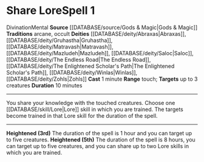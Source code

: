 ﻿---
component:
- 1 Minute
deity:
- '[[DATABASE/deity/Abraxas|Abraxas]]'
- '[[DATABASE/deity/Gruhastha|Gruhastha]]'
- '[[DATABASE/deity/Matravash|Matravash]]'
- '[[DATABASE/deity/Mazludeh|Mazludeh]]'
- '[[DATABASE/deity/Saloc|Saloc]]'
- '[[DATABASE/deity/The Endless Road|The Endless Road]]'
- '[[DATABASE/deity/The Enlightened Scholar''s Path|The Enlightened Scholar''s Path]]'
- '[[DATABASE/deity/Winlas|Winlas]]'
- '[[DATABASE/deity/Zohls|Zohls]]'
duration: 10 minutes
heighten: 3rd, 5th
heighten_level: 1, 3, 5
id: '584'
level: '1'
name: Share Lore
range: touch
rarity: Common
school: Divination
source: '[[DATABASE/source/Gods & Magic|Gods & Magic]]'
target: up to 3 creatures
tradition:
- Arcane
- Occult
trait:
- '[[DATABASE/trait/Divination|Divination]]'
- '[[DATABASE/trait/Mental|Mental]]'
type: Spell

---
# Share Lore<span class="item-type">Spell 1</span>

<span class="item-trait">Divination</span><span class="item-trait">Mental</span>
**Source** [[DATABASE/source/Gods & Magic|Gods & Magic]] 
**Traditions** arcane, occult
**Deities** [[DATABASE/deity/Abraxas|Abraxas]], [[DATABASE/deity/Gruhastha|Gruhastha]], [[DATABASE/deity/Matravash|Matravash]], [[DATABASE/deity/Mazludeh|Mazludeh]], [[DATABASE/deity/Saloc|Saloc]], [[DATABASE/deity/The Endless Road|The Endless Road]], [[DATABASE/deity/The Enlightened Scholar's Path|The Enlightened Scholar's Path]], [[DATABASE/deity/Winlas|Winlas]], [[DATABASE/deity/Zohls|Zohls]]
**Cast** 1 minute
**Range** touch; **Targets** up to 3 creatures
**Duration** 10 minutes

---
You share your knowledge with the touched creatures. Choose one [[DATABASE/skill/Lore|Lore]] skill in which you are trained. The targets become trained in that Lore skill for the duration of the spell.

---
**Heightened (3rd)** The duration of the spell is 1 hour and you can target up to five creatures.
**Heightened (5th)** The duration of the spell is 8 hours, you can target up to five creatures, and you can share up to two Lore skills in which you are trained.
